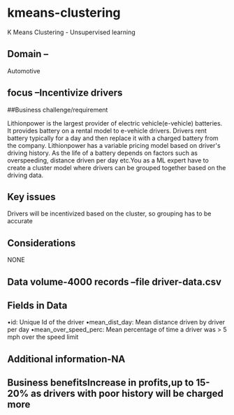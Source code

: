 # kmeans-clustering
K Means Clustering - Unsupervised learning

## Domain –
Automotive

## focus –Incentivize drivers

##Business challenge/requirement

Lithionpower is the largest provider of electric vehicle(e-vehicle) batteries.  It provides battery on a rental model to e-vehicle drivers. Drivers rent battery typically for a day and then replace it with a charged battery from the company. Lithionpower has a variable pricing model based on driver's driving history. As the life of a battery depends on factors such as overspeeding, distance driven per day etc.You as a ML expert have  to create a cluster model where drivers can be grouped together based on the driving data.

## Key issues
Drivers will be incentivized based on the cluster, so grouping has to be accurate 

## Considerations
NONE

## Data volume-4000 records –file driver-data.csv

## Fields in Data
•id: Unique Id of the driver 
•mean_dist_day: Mean distance driven by driver per day
•mean_over_speed_perc: Mean percentage of time a driver was > 5 mph over the speed limit

## Additional information-NA

## Business benefitsIncrease in profits,up to 15-20% as drivers with poor history will be charged more
